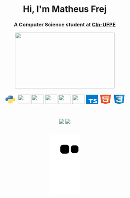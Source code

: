 <h1 align="center">Hi, I'm Matheus Frej</h1>
<h3 align="center">A Computer Science student at <a href="https://portal.cin.ufpe.br/">CIn-UFPE</a></h3>

<div align="center">
  <a href="https://github.com/matheusfrej">
  <img height="180em" src="https://github-readme-stats.vercel.app/api?username=Matheusfrej&show_icons=true&theme=dark&include_all_commits=true&count_private=true" width="80%">
  <div style="display: inline_block"><br>
  <img align="center" height="30" width="40" src="https://raw.githubusercontent.com/devicons/devicon/master/icons/python/python-original.svg">
  <img align="center" height="30" width="40" src="https://cdn.jsdelivr.net/gh/devicons/devicon/icons/java/java-original.svg">
    <img align="center" height="30" width="40" src="https://cdn.jsdelivr.net/gh/devicons/devicon/icons/cplusplus/cplusplus-original.svg"">
      <img align="center" height="30" width="40" src="https://cdn.jsdelivr.net/gh/devicons/devicon/icons/c/c-original.svg"">

  <img align="center" height="30" width="40" src="https://cdn.jsdelivr.net/gh/devicons/devicon/icons/oracle/oracle-original.svg">
  <img align="center" height="30" width="40" src="https://cdn.jsdelivr.net/gh/devicons/devicon/icons/angularjs/angularjs-plain.svg">
  <img align="center" height="30" width="40" src="https://raw.githubusercontent.com/devicons/devicon/master/icons/typescript/typescript-plain.svg">
  <img align="center" height="30" width="40" src="https://raw.githubusercontent.com/devicons/devicon/master/icons/html5/html5-original.svg">
  <img align="center" height="30" width="40" src="https://raw.githubusercontent.com/devicons/devicon/master/icons/css3/css3-original.svg">

  <br><br>
  <a href = "mailto:mflc@cin.ufpe.br"><img src="https://img.shields.io/badge/-Gmail-%23333?style=for-the-badge&logo=gmail&logoColor=white" target="_blank"></a>
  <a href="https://www.linkedin.com/in/matheus-frej/" target="_blank"><img src="https://img.shields.io/badge/-LinkedIn-%230077B5?style=for-the-badge&logo=linkedin&logoColor=white" target="_blank"></a> <br><br>

![snake gif](https://github.com/matheusfrej/matheusfrej/blob/output/github-contribution-grid-snake.svg)
